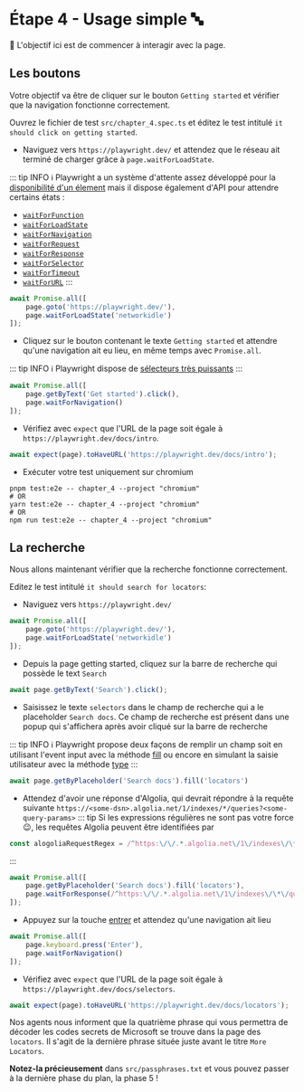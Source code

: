 # Étape 4 - Usage simple 🔤

🎯 L'objectif ici est de commencer à interagir avec la page.

## Les boutons

Votre objectif va être de cliquer sur le bouton `Getting started` et vérifier que la navigation fonctionne correctement.

Ouvrez le fichier de test `src/chapter_4.spec.ts` et éditez le test intitulé `it should click on getting started`.

- Naviguez vers `https://playwright.dev/` et attendez que le réseau ait terminé de charger grâce à `page.waitForLoadState`.

::: tip INFO
ℹ️ Playwright a un système d'attente assez développé pour la [disponibilité d'un élement](https://playwright.dev/docs/actionability) mais il dispose également d'API pour attendre certains états :
- [`waitForFunction`](https://playwright.dev/docs/api/class-page#page-wait-for-function)
- [`waitForLoadState`](https://playwright.dev/docs/api/class-page#page-wait-for-load-state)
- [`waitForNavigation`](https://playwright.dev/docs/api/class-page#page-wait-for-navigation)
- [`waitForRequest`](https://playwright.dev/docs/api/class-page#page-wait-for-request)
- [`waitForResponse`](https://playwright.dev/docs/api/class-page#page-wait-for-response)
- [`waitForSelector`](https://playwright.dev/docs/api/class-page#page-wait-for-selector)
- [`waitForTimeout`](https://playwright.dev/docs/api/class-page#page-wait-for-timeout)
- [`waitForURL`](https://playwright.dev/docs/api/class-page#page-wait-for-url)
:::

<Solution>

```typescript
await Promise.all([
    page.goto('https://playwright.dev/'),
    page.waitForLoadState('networkidle')
]);
```

</Solution>

- Cliquez sur le bouton contenant le texte `Getting started` et attendre qu'une navigation ait eu lieu, en même temps avec `Promise.all`.

::: tip INFO
ℹ️ Playwright dispose de [sélecteurs très puissants](https://playwright.dev/docs/locators)
:::

<Solution>

```typescript
await Promise.all([
    page.getByText('Get started').click(),
    page.waitForNavigation()
]);
```

</Solution>

- Vérifiez avec `expect` que l'URL de la page soit égale à `https://playwright.dev/docs/intro`.

<Solution>

```typescript
await expect(page).toHaveURL('https://playwright.dev/docs/intro');
```

</Solution>

- Exécuter votre test uniquement sur chromium
```shell
pnpm test:e2e -- chapter_4 --project "chromium"
# OR
yarn test:e2e -- chapter_4 --project "chromium"
# OR
npm run test:e2e -- chapter_4 --project "chromium"
```

## La recherche

Nous allons maintenant vérifier que la recherche fonctionne correctement.

Editez le test intitulé `it should search for locators`:

- Naviguez vers `https://playwright.dev/`

<Solution>

```typescript
await Promise.all([
    page.goto('https://playwright.dev/'),
    page.waitForLoadState('networkidle')
]);
```

</Solution>


- Depuis la page getting started, cliquez sur la barre de recherche qui possède le text `Search`

<Solution>

```typescript
await page.getByText('Search').click();
```

</Solution>

- Saisissez le texte `selectors` dans le champ de recherche qui a le placeholder `Search docs`. Ce champ de recherche est présent dans une popup qui s'affichera après avoir cliqué sur la barre de recherche

::: tip INFO
ℹ️ Playwright propose deux façons de remplir un champ soit en utilisant l'event input avec la méthode [fill](https://playwright.dev/docs/api/class-page#page-fill) ou encore en simulant la saisie utilisateur avec la méthode [type](https://playwright.dev/docs/api/class-page#page-type)
:::

<Solution>

```typescript
await page.getByPlaceholder('Search docs').fill('locators')
```

</Solution>

- Attendez d'avoir une réponse d'Algolia, qui devrait répondre à la requête suivante `https://<some-dsn>.algolia.net/1/indexes/*/queries?<some-query-params>`
::: tip
Si les expressions régulières ne sont pas votre force :wink:, les requêtes Algolia peuvent être identifiées par
```js
const alogoliaRequestRegex = /^https:\/\/.*.algolia.net\/1\/indexes\/\*\/queries\?/
```
:::

<Solution>

```typescript
await Promise.all([
    page.getByPlaceholder('Search docs').fill('locators'),
    page.waitForResponse(/^https:\/\/.*.algolia.net\/1\/indexes\/\*\/queries\?/),
]);
```

</Solution>

- Appuyez sur la touche [entrer](https://playwright.dev/docs/api/class-keyboard#keyboard-press) et attendez qu'une navigation ait lieu

<Solution>

```typescript
await Promise.all([
    page.keyboard.press('Enter'),
    page.waitForNavigation()
]);
```

</Solution>

- Vérifiez avec `expect` que l'URL de la page soit égale à `https://playwright.dev/docs/selectors`.

<Solution>

```typescript
await expect(page).toHaveURL('https://playwright.dev/docs/locators');
```

</Solution>

Nos agents nous informent que la quatrième phrase qui vous permettra de décoder les codes secrets de Microsoft se trouve dans la page des `locators`.
Il s'agit de la dernière phrase située juste avant le titre `More Locators`.

__Notez-la précieusement__ dans `src/passphrases.txt` et vous pouvez passer à la dernière phase du plan, la phase 5 !
